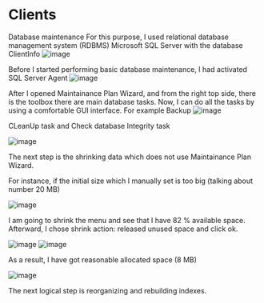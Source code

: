 # Clients
Database maintenance 
For this purpose, I used relational database management system (RDBMS) Microsoft SQL Server with the database ClientInfo
![image](https://user-images.githubusercontent.com/56975146/114936271-34f0f400-9e0a-11eb-9d21-7057cd94faca.png)

Before I started performing basic database maintenance, I had activated SQL Server Agent 
![image](https://user-images.githubusercontent.com/56975146/114936753-d8420900-9e0a-11eb-9dec-de1463d7428a.png)

After I opened Maintainance Plan Wizard, and from the right top side, there is the toolbox there are main database tasks.
Now, I can do all the tasks by using a comfortable GUI interface. 
For example Backup
![image](https://user-images.githubusercontent.com/56975146/114938035-9c0fa800-9e0c-11eb-9dcf-c58e2bbdac12.png)




 CLeanUp task and Check database Integrity task


![image](https://user-images.githubusercontent.com/56975146/114939040-e04f7800-9e0d-11eb-9d73-5da7b7c00da9.png)

The next step is the shrinking data which does not use Maintainance Plan Wizard.


For instance, if the initial size which I manually set is too big (talking about number 20 MB)

![image](https://user-images.githubusercontent.com/56975146/114942447-8bfac700-9e12-11eb-84b9-4ef8536004dc.png)


I am going to shrink the menu and see that I have 82 % available space. Afterward, I chose shrink action: released unused space and click ok. 

![image](https://user-images.githubusercontent.com/56975146/114942624-cd8b7200-9e12-11eb-8a28-85c4f4228cb3.png)
![image](https://user-images.githubusercontent.com/56975146/114942773-062b4b80-9e13-11eb-8ee2-904f1ad9fbaa.png)


As a result, I have got reasonable allocated space (8 MB)

![image](https://user-images.githubusercontent.com/56975146/114943085-7934c200-9e13-11eb-9d9e-251442f55119.png)


The next logical step is reorganizing and rebuilding indexes.






